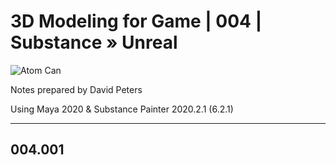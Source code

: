 # 3D Modeling for Game | 004 | Substance » Unreal


![Atom Can](https://user-images.githubusercontent.com/36719180/93180373-29155480-f78b-11ea-9d91-59c89a6adb45.png)


Notes prepared by David Peters

Using Maya 2020 & Substance Painter 2020.2.1 (6.2.1)

---

## 004.001
